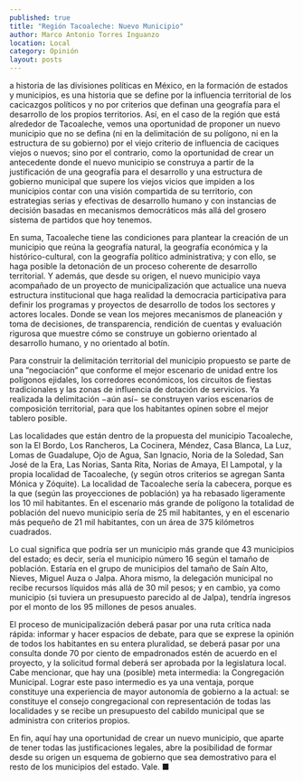 ```yaml
---
published: true
title: "Región Tacoaleche: Nuevo Municipio"
author: Marco Antonio Torres Inguanzo
location: Local
category: Opinión
layout: posts
---
```


a historia de las divisiones políticas en México, en la formación de estados y municipios, es una historia que se define por la influencia territorial de los cacicazgos políticos y no por criterios que definan una geografía para el desarrollo de los propios territorios. Así, en el caso de la región que está alrededor de Tacoaleche, vemos una oportunidad de proponer un nuevo municipio que no se defina (ni en la delimitación de su polígono, ni en la estructura de su gobierno) por el viejo criterio de influencia de caciques viejos o nuevos; sino por el contrario, como la oportunidad de crear un antecedente donde el nuevo municipio se construya a partir de la justificación de una geografía para el desarrollo y una estructura de gobierno municipal que supere los viejos vicios que impiden a los municipios contar con una visión compartida de su territorio, con estrategias serias y efectivas de desarrollo humano y con instancias de decisión basadas en mecanismos democráticos más allá del grosero sistema de partidos que hoy tenemos. 

En suma, Tacoaleche tiene las condiciones para plantear la creación de un municipio que reúna la geografía natural, la geografía económica y la histórico-cultural, con la geografía político administrativa; y con ello, se haga posible la detonación de un proceso coherente de desarrollo territorial. Y además, que desde su origen, el nuevo municipio vaya acompañado de un proyecto de municipalización que actualice una nueva estructura institucional que haga realidad la democracia participativa para definir los programas y proyectos de desarrollo de todos los sectores y actores locales. Donde se vean los mejores mecanismos de planeación y toma de decisiones, de transparencia, rendición de cuentas y evaluación rigurosa que muestre cómo se construye un gobierno orientado al desarrollo humano, y no orientado al botín. 

Para construir la delimitación territorial del municipio propuesto se parte de una “negociación” que conforme el mejor escenario de unidad entre los polígonos ejidales, los corredores económicos, los circuitos de fiestas tradicionales y las zonas de influencia de dotación de servicios. Ya realizada la delimitación −aún así− se construyen varios escenarios de composición territorial, para que los habitantes opinen sobre el mejor tablero posible.

Las localidades que están dentro de la propuesta del municipio Tacoaleche, son la El Bordo, Los Rancheros, La Cocinera, Méndez, Casa Blanca, La Luz, Lomas de Guadalupe, Ojo de Agua, San Ignacio, Noria de la Soledad, San José de la Era, Las Norias, Santa Rita, Norias de Amaya,  El Lampotal, y la propia localidad de Tacoaleche, (y según otros criterios se agregan Santa Mónica y Zóquite). La localidad de Tacoaleche sería la cabecera, porque  es la que (según las proyecciones de población) ya ha rebasado ligeramente los 10 mil habitantes. En el escenario más grande de polígono la totalidad de población del nuevo municipio sería de 25 mil habitantes, y en el escenario más pequeño de 21 mil habitantes, con un área de 375 kilómetros cuadrados. 

Lo cual significa que podría ser un municipio más grande que 43 municipios del estado; es decir, sería el municipio número 16 según el tamaño  de población. Estaría en el grupo de municipios del tamaño de Saín Alto, Nieves, Miguel Auza o Jalpa. Ahora mismo, la delegación municipal no recibe recursos líquidos más allá de 30 mil pesos; y en cambio, ya como municipio (si tuviera un presupuesto parecido al de Jalpa), tendría ingresos por el monto de los 95 millones de pesos anuales. 

El proceso de municipalización deberá pasar por una ruta crítica nada rápida: informar y hacer espacios de debate, para que se exprese la opinión de todos los habitantes en su entera pluralidad, se deberá pasar por una consulta donde 70 por ciento de empadronados estén de acuerdo en el proyecto, y la solicitud formal deberá ser aprobada por la legislatura local. Cabe mencionar, que hay una (posible) meta intermedia: la Congregación Municipal. Lograr este paso intermedio es ya una ventaja, porque constituye una experiencia de mayor autonomía de gobierno a la actual: se constituye el consejo congregacional con representación de todas las localidades y se recibe un presupuesto del cabildo municipal que se administra con criterios propios.

En fin, aquí hay una oportunidad de crear un nuevo municipio, que aparte de tener todas las justificaciones legales, abre la posibilidad de formar desde su origen un esquema de gobierno que sea demostrativo para el resto de los municipios del estado. 
Vale. ■
